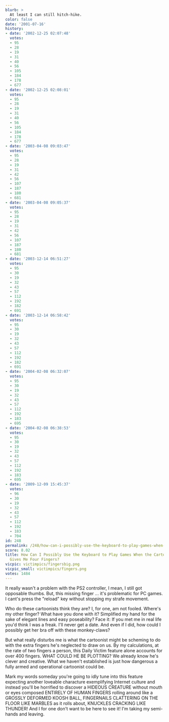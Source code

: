 ```yaml
---
blurb: >
  At least I can still hitch-hike.
color: false
date: '2001-07-16'
history:
- date: '2002-12-25 02:07:48'
  votes:
  - 95
  - 28
  - 19
  - 31
  - 40
  - 56
  - 105
  - 184
  - 178
  - 677
- date: '2002-12-25 02:08:01'
  votes:
  - 95
  - 28
  - 19
  - 31
  - 40
  - 56
  - 105
  - 184
  - 178
  - 677
- date: '2003-04-08 09:03:47'
  votes:
  - 95
  - 28
  - 19
  - 31
  - 42
  - 56
  - 107
  - 187
  - 180
  - 681
- date: '2003-04-08 09:05:37'
  votes:
  - 95
  - 28
  - 19
  - 31
  - 42
  - 56
  - 107
  - 187
  - 180
  - 681
- date: '2003-12-14 06:51:27'
  votes:
  - 95
  - 30
  - 19
  - 32
  - 43
  - 57
  - 112
  - 192
  - 182
  - 691
- date: '2003-12-14 06:58:42'
  votes:
  - 95
  - 30
  - 19
  - 32
  - 43
  - 57
  - 112
  - 192
  - 182
  - 691
- date: '2004-02-08 06:32:07'
  votes:
  - 95
  - 30
  - 19
  - 32
  - 43
  - 57
  - 112
  - 192
  - 183
  - 695
- date: '2004-02-08 06:38:53'
  votes:
  - 95
  - 30
  - 19
  - 32
  - 43
  - 57
  - 112
  - 192
  - 183
  - 695
- date: '2009-12-09 15:45:37'
  votes:
  - 96
  - 30
  - 19
  - 32
  - 43
  - 57
  - 112
  - 192
  - 183
  - 704
id: 248
permalink: /248/how-can-i-possibly-use-the-keyboard-to-play-games-when-the-cartoonist-only-gives-me-four-fingers/
score: 8.02
title: How Can I Possibly Use the Keyboard to Play Games When the Cartoonist Only
  Gives Me Four Fingers?
vicpic: victimpics/fingersbig.png
vicpic_small: victimpics/fingers.png
votes: 1484
---
```


It really wasn't a problem with the PS2 controller, I mean, I still got
opposable thumbs. But, this missing finger ... it's problematic for PC
games. I cant's press the "reload" key without stopping my strafe
movement.

Who do these cartoonists think they are? I, for one, am not fooled.
Where's my other finger? What have you done with it? Simplified my hand
for the sake of elegant lines and easy poseability? Face it: If you met
me in real life you'd think I was a freak. I'll never get a date. And
even if I did, how could I possibly get her bra off with these
monkey-claws?

But what really disturbs me is what the cartoonist might be scheming to
do with the extra fingers he's neglected to draw on us. By my
calculations, at the rate of two fingers a person, this Daily Victim
feature alone accounts for over 400 fingers. WHAT COULD HE BE PLOTTING?
We already know he's clever and creative. What we haven't established is
just how dangerous a fully armed and operational cartoonist could be.

Mark my words someday you're going to idly tune into this feature
expecting another loveable characture exemplifying Internet culture and
instead you'll be horrified to discover a HIDEOUS CREATURE without mouth
or eyes composed ENTIRELY OF HUMAN FINGERS rolling around like a GROSSLY
DEFORMED KOOSH BALL, FINGERNAILS CLATTERING ON THE FLOOR LIKE MARBLES as
it rolls about, KNUCKLES CRACKING LIKE THUNDER! And I for one don't want
to be here to see it! I'm taking my semi-hands and leaving.